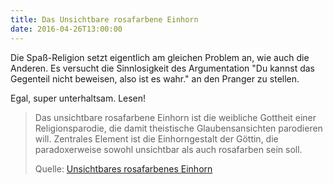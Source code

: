 ```yaml
---
title: Das Unsichtbare rosafarbene Einhorn
date: 2016-04-26T13:00:00
---
```


Die Spaß-Religion setzt eigentlich am gleichen Problem an, wie auch die
Anderen. Es versucht die Sinnlosigkeit des Argumentation "Du kannst
das Gegenteil nicht beweisen, also ist es wahr." an den Pranger zu stellen.

Egal, super unterhaltsam. Lesen!

> Das unsichtbare rosafarbene Einhorn ist die weibliche Gottheit einer
> Religionsparodie, die damit theistische Glaubensansichten parodieren
> will. Zentrales Element ist die Einhorngestalt der Göttin, die
> paradoxerweise sowohl unsichtbar als auch rosafarben sein soll.
>
> Quelle: [Unsichtbares rosafarbenes Einhorn](https://de.wikipedia.org/wiki/Unsichtbares_rosafarbenes_Einhorn)